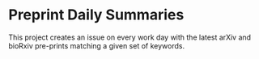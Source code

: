 # Preprint Daily Summaries

This project creates an issue on every work day with the latest arXiv and bioRxiv pre-prints matching a given set of keywords.
